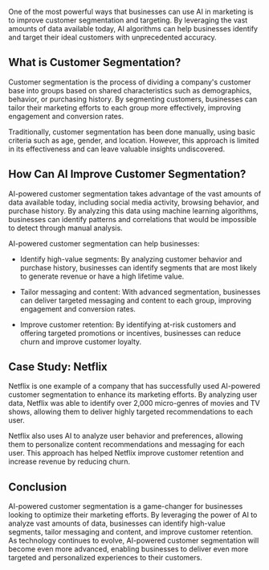 
One of the most powerful ways that businesses can use AI in marketing is to improve customer segmentation and targeting. By leveraging the vast amounts of data available today, AI algorithms can help businesses identify and target their ideal customers with unprecedented accuracy.

What is Customer Segmentation?
------------------------------

Customer segmentation is the process of dividing a company's customer base into groups based on shared characteristics such as demographics, behavior, or purchasing history. By segmenting customers, businesses can tailor their marketing efforts to each group more effectively, improving engagement and conversion rates.

Traditionally, customer segmentation has been done manually, using basic criteria such as age, gender, and location. However, this approach is limited in its effectiveness and can leave valuable insights undiscovered.

How Can AI Improve Customer Segmentation?
-----------------------------------------

AI-powered customer segmentation takes advantage of the vast amounts of data available today, including social media activity, browsing behavior, and purchase history. By analyzing this data using machine learning algorithms, businesses can identify patterns and correlations that would be impossible to detect through manual analysis.

AI-powered customer segmentation can help businesses:

* Identify high-value segments: By analyzing customer behavior and purchase history, businesses can identify segments that are most likely to generate revenue or have a high lifetime value.

* Tailor messaging and content: With advanced segmentation, businesses can deliver targeted messaging and content to each group, improving engagement and conversion rates.

* Improve customer retention: By identifying at-risk customers and offering targeted promotions or incentives, businesses can reduce churn and improve customer loyalty.

Case Study: Netflix
-------------------

Netflix is one example of a company that has successfully used AI-powered customer segmentation to enhance its marketing efforts. By analyzing user data, Netflix was able to identify over 2,000 micro-genres of movies and TV shows, allowing them to deliver highly targeted recommendations to each user.

Netflix also uses AI to analyze user behavior and preferences, allowing them to personalize content recommendations and messaging for each user. This approach has helped Netflix improve customer retention and increase revenue by reducing churn.

Conclusion
----------

AI-powered customer segmentation is a game-changer for businesses looking to optimize their marketing efforts. By leveraging the power of AI to analyze vast amounts of data, businesses can identify high-value segments, tailor messaging and content, and improve customer retention. As technology continues to evolve, AI-powered customer segmentation will become even more advanced, enabling businesses to deliver even more targeted and personalized experiences to their customers.
